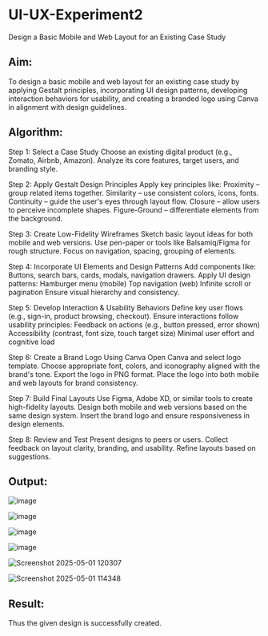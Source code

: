 # UI-UX-Experiment2
Design a Basic Mobile and Web Layout for an Existing Case Study

## Aim:
To design a basic mobile and web layout for an existing case study by applying Gestalt principles,
incorporating UI design patterns, developing interaction behaviors for usability, 
and creating a branded logo using Canva in alignment with design guidelines.

## Algorithm:
Step 1: Select a Case Study
        Choose an existing digital product (e.g., Zomato, Airbnb, Amazon).
        Analyze its core features, target users, and branding style.

Step 2: Apply Gestalt Design Principles
        Apply key principles like:
        Proximity – group related items together.
        Similarity – use consistent colors, icons, fonts.
        Continuity – guide the user's eyes through layout flow.
        Closure – allow users to perceive incomplete shapes.
        Figure-Ground – differentiate elements from the background.

Step 3: Create Low-Fidelity Wireframes
        Sketch basic layout ideas for both mobile and web versions.
        Use pen-paper or tools like Balsamiq/Figma for rough structure.
        Focus on navigation, spacing, grouping of elements.

Step 4: Incorporate UI Elements and Design Patterns
        Add components like:
        Buttons, search bars, cards, modals, navigation drawers.
        Apply UI design patterns:
        Hamburger menu (mobile)
        Top navigation (web)
        Infinite scroll or pagination
        Ensure visual hierarchy and consistency.

Step 5: Develop Interaction & Usability Behaviors
        Define key user flows (e.g., sign-in, product browsing, checkout).
        Ensure interactions follow usability principles:
        Feedback on actions (e.g., button pressed, error shown)
        Accessibility (contrast, font size, touch target size)
        Minimal user effort and cognitive load

Step 6: Create a Brand Logo Using Canva
        Open Canva and select logo template.
        Choose appropriate font, colors, and iconography aligned with the brand's tone.
        Export the logo in PNG format.
        Place the logo into both mobile and web layouts for brand consistency.

Step 7: Build Final Layouts
        Use Figma, Adobe XD, or similar tools to create high-fidelity layouts.
        Design both mobile and web versions based on the same design system.
        Insert the brand logo and ensure responsiveness in design elements.

Step 8: Review and Test
        Present designs to peers or users.
        Collect feedback on layout clarity, branding, and usability.
        Refine layouts based on suggestions.


## Output:

![image](https://github.com/user-attachments/assets/44387b20-aa0c-4308-9ac4-b0ab3679bf85)

![image](https://github.com/user-attachments/assets/438eef14-129c-4446-9c39-5ac9815f722e)

![image](https://github.com/user-attachments/assets/83d050bc-9931-4ebc-98c2-55fc9ccf11c3)

![image](https://github.com/user-attachments/assets/ca473728-d585-4d15-85ba-b733ef32b11a)

![Screenshot 2025-05-01 120307](https://github.com/user-attachments/assets/06eeab7b-bed7-4eb7-a72f-b9c64126102f)

![Screenshot 2025-05-01 114348](https://github.com/user-attachments/assets/1c0da9b1-d839-43db-b302-84be6f317ffe)

## Result:
Thus the given design is successfully created.
